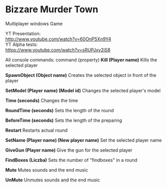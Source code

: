 # Bizzare Murder Town
Multiplayer windows Game

YT Presentation:  
http://www.youtube.com/watch?v=60OnP5Xn9Y4  
YT Alpha tests:  
https://www.youtube.com/watch?v=sRUPJxy2iS8  

All console commands:  command (property)
 **Kill (Player name)**
Kills the selected player  

**SpawnObject (Object name)** 
Creates the selected object in front of the player  

**SetModel (Player name) (Model id)** 
Changes the selected player's model  

**Time (seconds)**
Changes the time  

**RoundTime (seconds)**
Sets the length of the round  

**BeforeTime (seconds)**
Sets the length of the preparing  

**Restart**
Restarts actual round  

**SetName (Player name) (New player name)**
Set the selected player name  

**GiveGun (Player name)**
Give the gun for the selected player  

**FindBoxes (Liczba)** 
Sets the number of "findboxes" in a round  

**Mute** 
Mutes sounds and the end music   

**UnMute**
Unmutes sounds and the end music  

